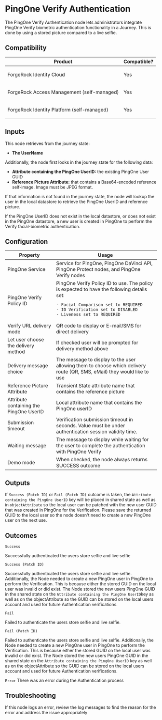 # PingOne Verify Authentication

The PingOne Verify Authentication node lets administrators integrate PingOne Verify biometric authentication
functionality in a Journey.  This is done by using a stored picture compared to a live selfie.

## Compatibility

<table>
  <colgroup>
    <col>
    <col>
  </colgroup>
  <thead>
  <tr>
    <th>Product</th>
    <th>Compatible?</th>
  </tr>
  </thead>
  <tbody>
  <tr>
    <td><p>ForgeRock Identity Cloud</p></td>
    <td><p><span>Yes</span></p></td>
  </tr>
  <tr>
    <td><p>ForgeRock Access Management (self-managed)</p></td>
    <td><p><span>Yes</span></p></td>
  </tr>
  <tr>
    <td><p>ForgeRock Identity Platform (self-managed)</p></td>
    <td><p><span>Yes</span></p></td>
  </tr>
  </tbody>
</table>

## Inputs

This node retrieves from the journey state:
* **The UserName**

Additionally, the node first looks in the journey state for the following data:
* **Attribute containing the PingOne UserID:**  the existing PingOne User GUID
* **Reference Picture Attribute:** that contains a Base64-encoded reference self-image. Image must be JPEG format.

If that information is not found in the journey state, the node will lookup the user in the local datastore to retrieve
the PingOne UserID and reference picture.

If the PingOne UserID does not exist in the local datastore, or does not exist in the PingOne datastore, a new user is
created in PingOne to perform the Verify facial-biometric authentication.

## Configuration

<table>
  <thead>
  <th>Property</th>
  <th>Usage</th>
  </thead>

  <tr>
    <td>PingOne Service</td>
      <td>Service for PingOne, PingOne DaVinci API, PingOne Protect nodes, and PingOne Verify nodes
      </td>
  </tr>
  <tr>
    <td>PingOne Verify Policy ID</td>
    <td>PingOne Verify Policy ID to use.  The policy is expected to have the following details set:<br>

    - Facial Comparison set to REQUIRED
    - ID Verification set to DISABLED
    - Liveness set to REQUIRED

</td>

  </tr>
  <tr>
    <td>Verify URL delivery mode</td>
    <td>QR code to display or E-mail/SMS for direct delivery</td>
  </tr>
  <tr>
    <td>Let user choose the delivery method</td>
    <td>If checked user will be prompted for delivery method above
    </td>
  </tr>
  <tr>
    <td>Delivery message choice</td>
    <td>The message to display to the user allowing them to choose which delivery route (QR, SMS, eMail) they would like
      to use
    </td>
  </tr>
  <tr>
    <td>Reference Picture Attribute</td>
    <td>Transient State attribute name that contains the reference picture</td>
  </tr>
  <tr>
    <td>Attribute containing the PingOne UserID</td>
    <td>Local attribute name that contains the PingOne userID</td>
  </tr>
  <tr>
    <td>Submission timeout</td>
    <td>Verification submission timeout in seconds. Value must be under authentication session validity time.</td>
  </tr>
  <tr>
    <td>Waiting message</td>
    <td>The message to display while waiting for the user to complete the authentication with PingOne Verify
    </td>
  </tr>
  <tr>
    <td>Demo mode</td>
    <td>When checked, the node always returns SUCCESS outcome</td>
  </tr>

</table>

## Outputs

If `Success (Patch ID)` or `Fail (Patch ID)` outcome is taken, the `Attribute containing the PingOne UserID` key will be
placed in shared state as well as in `objectAttribute` so the local user can be patched with the new user GUID that was
created in PingOne for the Verification.  Please save the returned GUID to the local user so the node doesn't need to
create a new PingOne user on the next use.


## Outcomes

`Success`

Successfully authenticated the users store selfie and live selfie

`Success (Patch ID)`

Successfully authenticated the users store selfie and live selfie.  Additionally, the Node needed to create a new
PingOne user in PingOne to perform the Verification. This is because either the stored GUID on the local user was
invalid or did exist. The Node stored the new users PingOne GUID in the shared state on the `Attribute containing the
PingOne UserID`key as well as on the objectAttribute so the GUID can be stored on the local users account and used for
future Authentication verifications.

`Fail`

Failed to authenticate the users store selfie and live selfie.

`Fail (Patch ID)`

Failed to authenticate the users store selfie and live selfie.  Additionally, the Node needed to create a new PingOne
user in PingOne to perform the Verification. This is because either the stored GUID on the local user was invalid or did
exist. The Node stored the new users PingOne GUID in the shared state on the `Attribute containing the PingOne UserID`
key as well as on the objectAttribute so the GUID can be stored on the local users account and used for future
Authentication verifications.

`Error`
There was an error during the Authentication process

## Troubleshooting


If this node logs an error, review the log messages to find the reason for the error and address the issue appropriately
